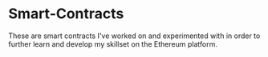 # Smart-Contracts
These are smart contracts I've worked on and experimented with in order to further learn and develop my skillset on the Ethereum platform.
